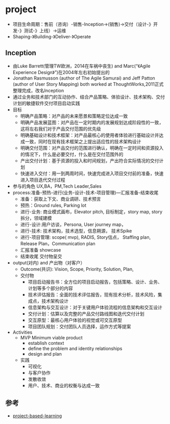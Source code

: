 # project

* 项目生命周期：售前（咨询）-销售-Inception->(销售)->交付（设计-》开发-》测试-》上线）->运维
* Shaping-》Building-》Deliver-》Operate

## Inception

* 由Luke Barrett(管理TW欧洲，2014在车祸中丧生) and Marc(“《Agile Experience Design》”)在2004年左右初始提出的
* Jonathan Rasmusson (author of The Agile Samurai) and Jeff Patton (author of User Story Mapping) both worked at ThoughtWorks,2011正式整理完成，改名Inception
* 通过业务和技术部门的互动协作、结合产品策略、体验设计、技术架构、交付计划的敏捷软件交付项目启动实践
* 目标
  - 明确产品策略：对产品的未来愿景和策略定位达成一致
  - 明确产品发展蓝图：对产品在一定时期内的发展规划达成阶段性的一致，这将左右我们对于产品交付范围的优先级
  - 明确基础设计和技术框架：对产品最核心的使用者体验进行基础设计并达成一致，同时在现有技术框架之上提出适应性的技术架构设计
  - 明确交付范围：对产品交付的范围进行确认，明确在一定时间和资源投入的情况下，什么是必要交付，什么是在交付范围外的
  - 产出交付计划：基于资源的投入和时间规划，产出符合实际情况的交付计划
  - 快速进入交付：用一到两周时间，快速完成进入项目交付前的准备，快速进入项目迭代交付过程
* 参与的角色 UX,BA，PM,Tech Leader,Sales
* process:准备-预热-进行(业务-设计-技术-项目管理)—汇报准备-结束收尾
  - 准备：获取上下文、商业调研、技术预言
  - 预热：Ground rules, Parking lot
  - 进行-业务: 商业模式画布，Elevator pitch, 目标制定，story map, story 拆分，领域建模
  - 进行-设计:用户访谈，Persona, User journey map，
  - 进行-技术: 技术架构，技术选型，信息朔源， 技术Spike
  - 进行-项目管理: scope( mvp), RADIS, Story估点， Staffing plan, Release Plan，Communication plan
  - 汇报准备  showcase
  - 结束收尾  交付物呈交
* output(对内) and 产出物（对客户）
  - Outcome(共识):    Vision, Scope, Priority, Solution, Plan,
  - 交付物
    + 项目启动报告书：全方位的项目启动报告，包括策略、设计、业务、计划等多个部分的内容
    + 技术评估报告：全面的技术评估报告，现有技术分析，技术风险，集成点，技术架构设计
    + 信息架构与交互设计：对于关键用户体验流程的信息架构和交互设计
    + 交付计划：估算以及完整的产品交付路线图和迭代交付计划
    + 交互原型：最核心用户体验的视觉或可交互原型
    + 项目团队规划：交付团队人员选择，运作方式等提案
* Activities
  - MVP Minimum viable product
    + establish context
    + define the problem and identity relationships
    + design and plan
  - 实践
    + 可视化
    + 与客户协作
    + 发散收敛
    + 用户、技术、商业的权衡与达成一致

## 参考

* [project-based-learning](https://github.com/tuvtran/project-based-learning)
